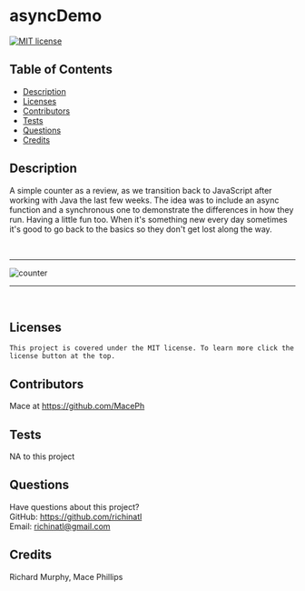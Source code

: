 # asyncDemo

[![MIT license](https://img.shields.io/badge/License-MIT-blue.svg)](https://lbesson.mit-license.org/)

## Table of Contents

- [Description](#description)
- [Licenses](#licenses)
- [Contributors](#contributors)
- [Tests](#tests)
- [Questions](#questions)
- [Credits](#credits)

## Description

A simple counter as a review, as we transition back to JavaScript after working with Java the last few weeks. The idea was to include an async function and a synchronous one to demonstrate the differences in how they run. Having a little fun too. When it's something new every day sometimes it's good to go back to the basics so they don't get lost along the way.

<br>

---

![counter](https://user-images.githubusercontent.com/95508564/206551464-35a6daa1-11c4-4e48-bb56-2eef447ef81f.png)

---

<br>

## Licenses

    This project is covered under the MIT license. To learn more click the license button at the top.

## Contributors

Mace at https://github.com/MacePh

## Tests

NA to this project

## Questions

Have questions about this project?  
 GitHub: https://github.com/richinatl  
 Email: richinatl@gmail.com

## Credits

Richard Murphy, Mace Phillips
